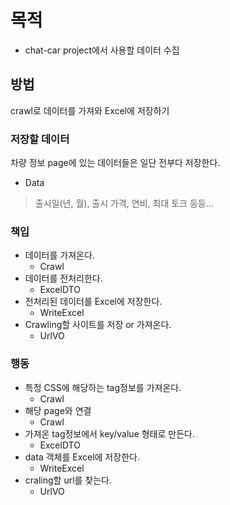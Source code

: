 # 목적
- chat-car project에서 사용할 데이터 수집

## 방법
crawl로 데이터를 가져와 Excel에 저장하기

### 저장할 데이터
차량 정보 page에 있는 데이터들은 일단 전부다 저장한다.

- Data
> 출시일(년, 월), 출시 가격, 연비, 최대 토크 등등...

### 책입
- 데이터를 가져온다.
  - Crawl
- 데이터를 전처리한다.
  - ExcelDTO
- 전처리된 데이터를 Excel에 저장한다.
  - WriteExcel
- Crawling할 사이트를 저장 or 가져온다.
  - UrlVO

### 행동
- 특정 CSS에 해당하는 tag정보를 가져온다.
  - Crawl
- 해당 page와 연결
  - Crawl
- 가져온 tag정보에서 key/value 형태로 만든다.
  - ExcelDTO
- data 객체를 Excel에 저장한다.
  - WriteExcel
- craling할 url를 찾는다.
  - UrlVO
